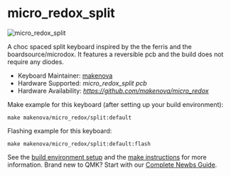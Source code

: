 # micro_redox_split

![micro_redox_split](https://i.imgur.com/p0XP7hG.png)

A choc spaced split keyboard inspired by the the ferris and the boardsource/microdox. It features a reversible pcb and the build does not require any diodes.

* Keyboard Maintainer: [makenova](https://github.com/makenova)
* Hardware Supported: *micro_redox_split pcb*
* Hardware Availability: *https://github.com/makenova/micro_redox*

Make example for this keyboard (after setting up your build environment):

    make makenova/micro_redox/split:default

Flashing example for this keyboard:

    make makenova/micro_redox/split:default:flash

See the [build environment setup](https://docs.qmk.fm/#/getting_started_build_tools) and the [make instructions](https://docs.qmk.fm/#/getting_started_make_guide) for more information. Brand new to QMK? Start with our [Complete Newbs Guide](https://docs.qmk.fm/#/newbs).
